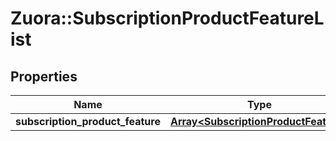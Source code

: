 # Zuora::SubscriptionProductFeatureList

## Properties
Name | Type | Description | Notes
------------ | ------------- | ------------- | -------------
**subscription_product_feature** | [**Array&lt;SubscriptionProductFeature&gt;**](SubscriptionProductFeature.md) |  | [optional] 


